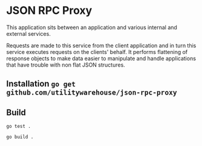 # JSON RPC Proxy

This application sits between an application and various internal and external
services.

Requests are made to this service from the client application and in turn this
service executes requests on the clients' behalf. It performs flattening of
response objects to make data easier to manipulate and handle applications that
have trouble with non flat JSON structures.

## Installation `go get github.com/utilitywarehouse/json-rpc-proxy`
  
## Build

`go test .`
 
`go build .`
